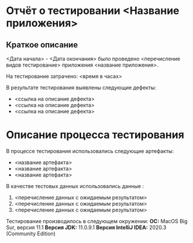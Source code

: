 # Отчёт о тестировании <Название приложения>

## Краткое описание
<Дата начала> - <Дата окончания> было проведено <перечисление видов тестирование> приложения <название приложения>.

На тестирование затрачено: <время в часах>

В результате тестирования выявлены следующие дефекты:

* <ссылка на описание дефекта>
* <ссылка на описание дефекта>
* <ссылка на описание дефекта>

# Описание процесса тестирования

В процессе тестирования использовались следующие артефакты:

* <название артефакта>
* <название артефакта>
* <название артефакта>

В качестве тестовых данных использовались данные <!--<указать источник, откуда брались тестовые данные>-->:

1. <перечисление данных с ожидаемым результатом>
2. <перечисление данных с ожидаемым результатом>
3. <перечисление данных с ожидаемым результатом>

Тестирование производилось в следующем окружении:
**OC:** MacOS Big Sur, версия 11.1
**Версия JDK:** 11.0.9.1
**Версия IntelliJ IDEA:** 2020.3 (Community Edition)